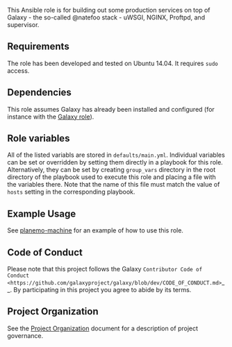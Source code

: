 This Ansible role is for building out some production services on top
of Galaxy - the so-called @natefoo stack - uWSGI, NGINX, Proftpd, and
supervisor.

Requirements
------------
The role has been developed and tested on Ubuntu 14.04. It requires `sudo` access.

Dependencies
------------

This role assumes Galaxy has already been installed and configured
(for instance with the [Galaxy
role](https://github.com/galaxyproject/ansible-galaxy)).

Role variables
--------------

All of the listed variabls are stored in
`defaults/main.yml`. Individual variables can be set or overridden by
setting them directly in a playbook for this role. Alternatively, they
can be set by creating `group_vars` directory in the root directory of
the playbook used to execute this role and placing a file with the
variables there. Note that the name of this file must match the value
of `hosts` setting in the corresponding playbook.

Example Usage
----------------

See [planemo-machine](https://github.com/galaxyproject/planemo-machine) for
an example of how to use this role.


Code of Conduct
--------------------

Please note that this project follows the Galaxy `Contributor Code of Conduct 
<https://github.com/galaxyproject/galaxy/blob/dev/CODE_OF_CONDUCT.md>`__. By
participating in this project you agree to abide by its terms.


Project Organization
--------------------

See the [Project Organization](https://github.com/galaxyproject/ansible-galaxy-extras/blob/master/organization.rst) document for a description of project governance.

